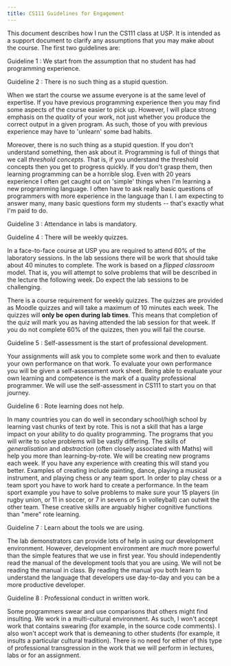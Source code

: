 ```yaml
---
title: CS111 Guidelines for Engagement
---
```


This document describes how I run the CS111 class at USP.  It is intended as a support document to clarify any assumptions that you may make about the course.  The first two guidelines are:

Guideline 1
: We start from the assumption that no student has had programming experience.

Guideline 2
: There is no such thing as a stupid question.

When we start the course we assume everyone is at the same level of expertise.  If you have previous programming experience then you may find some aspects of the course easier to pick up.  However, I will place strong emphasis on the _quality_ of your work, not just whether you produce the correct output in a given program.  As such, those of you with previous experience may have to 'unlearn' some bad habits.

Moreover, there is no such thing as a stupid question.  If you don't understand something, then ask about it.  Programming is full of things that we call _threshold concepts_.  That is, if you understand the threshold concepts then you get to progress quickly.  If you don't grasp them, then learning programming can be a horrible slog.  Even with 20 years experience I often get caught out on 'simple' things when I'm learning a new programming language.  I often have to ask really basic questions of programmers with more experience in the language than I.  I am expecting to answer many, many basic questions form my students -- that's exactly what I'm paid to do.

Guideline 3
: Attendance in labs is mandatory.

Guideline 4
: There will be weekly quizzes.

In a face-to-face course at USP you are required to attend 60% of the laboratory sessions.  In the lab sessions there will be work that should take about 40 minutes to complete.  The work is based on a _flipped classroom_ model.  That is, you will attempt to solve problems that will be described in the lecture the following week.  Do expect the lab sessions to be challenging.

There is a course requirement for weekly quizzes.  The quizzes are provided as Moodle quizzes and will take a maximum of 10 minutes each week.  The quizzes will **only be open during lab times**.  This means that completion of the quiz will mark you as having attended the lab session for that week.  If you do not complete 60% of the quizzes, then you will fail the course.

Guideline 5
: Self-assessment is the start of professional development.

Your assignments will ask you to complete some work and then to evaluate your own performance on that work.  To evaluate your own performance you will be given a self-assessment work sheet.  Being able to evaluate your own learning and competence is the mark of a quality professional programmer.  We will use the self-assessment in CS111 to start you on that journey.

Guideline 6
: Rote learning does not help.

In many countries you can do well in secondary school/high school by learning vast chunks of text by rote.  This is not a skill that has a large impact on your ability to do quality programming.  The programs that you will write to solve problems will be vastly differing.  The skills of _generalisation_ and _abstraction_ (often closely associated with Maths) will help you more than learning-by-rote.  We will be creating new programs each week.  If you have any experience with creating this will stand you better.  Examples of creating include painting, dance, playing a musical instrument, and playing chess or any team sport.  In order to play chess or a team sport you have to work hard to create a performance.  In the team sport example you have to solve problems to make sure your 15 players (in rugby union, or 11 in soccer, or 7 in sevens or 5 in volleyball) can outwit the other team.  These creative skills are arguably higher cognitive functions than "mere" rote learning.

Guideline 7
: Learn about the tools we are using.

The lab demonstrators can provide lots of help in using our development environment.  However, development environment are _much_ more powerful than the simple features that we use in first year.  You should independently read the manual of the development tools that you are using.  We will not be reading the manual in class.  By reading the manual you both learn to understand the language that developers use day-to-day and you can be a more productive developer.

Guideline 8
: Professional conduct in written work.

Some programmers swear and use comparisons that others might find insulting.  We work in a multi-cultural environment.  As such, I won't accept work that contains swearing (for example, in the source code comments).  I also won't accept work that is demeaning to other students (for example, it insults a particular cultural tradition).  There is no need for either of this type of professional transgression in the work that we will perform in lectures, labs or for an assignment.
